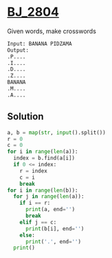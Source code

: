 # [BJ_2804](https://acmicpc.net/problem/2804)

Given words, make crosswords

```txt
Input: BANANA PIDZAMA
Output:
.P....
.I....
.D....
.Z....
BANANA
.M....
.A....
```

## Solution

```py
a, b = map(str, input().split())
r = 0
c = 0
for i in range(len(a)):
  index = b.find(a[i])
  if 0 <= index:
    r = index
    c = i
    break
for i in range(len(b)):
  for j in range(len(a)):
    if i == r:
      print(a, end='')
      break
    elif j == c:
      print(b[i], end='')
    else:
      print('.', end='')
  print()
```
